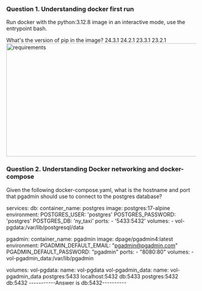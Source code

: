 ### Question 1. Understanding docker first run
Run docker with the python:3.12.8 image in an interactive mode, use the entrypoint bash.

What's the version of pip in the image?
24.3.1
24.2.1
23.3.1
23.2.1
<img src="https://github.com/user-attachments/assets/732cdb54-0f9d-4ca2-887a-7ab574517363" alt="requirements" width="600" height="300">![]()

### Question 2. Understanding Docker networking and docker-compose
Given the following docker-compose.yaml, what is the hostname and port that pgadmin should use to connect to the postgres database?

services:
  db:
    container_name: postgres
    image: postgres:17-alpine
    environment:
      POSTGRES_USER: 'postgres'
      POSTGRES_PASSWORD: 'postgres'
      POSTGRES_DB: 'ny_taxi'
    ports:
      - '5433:5432'
    volumes:
      - vol-pgdata:/var/lib/postgresql/data

  pgadmin:
    container_name: pgadmin
    image: dpage/pgadmin4:latest
    environment:
      PGADMIN_DEFAULT_EMAIL: "pgadmin@pgadmin.com"
      PGADMIN_DEFAULT_PASSWORD: "pgadmin"
    ports:
      - "8080:80"
    volumes:
      - vol-pgadmin_data:/var/lib/pgadmin  

volumes:
  vol-pgdata:
    name: vol-pgdata
  vol-pgadmin_data:
    name: vol-pgadmin_data
postgres:5433
localhost:5432
db:5433
postgres:5432
db:5432 -----------Answer is db:5432----------
